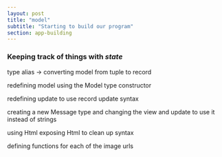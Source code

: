 ```yaml
---
layout: post
title: "model"
subtitle: "Starting to build our program"
section: app-building
---
```


### Keeping track of things with *state*

type alias -> converting model from tuple to record

redefining model using the Model type constructor

redefining update to use record update syntax

creating a new Message type and changing the view and update to use it instead of strings

using Html exposing Html to clean up syntax

defining functions for each of the image urls
